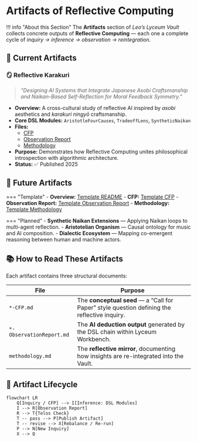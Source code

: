 # Artifacts of Reflective Computing

!!! info "About this Section"
    The **Artifacts** section of *Leo’s Lyceum Vault* collects concrete outputs of **Reflective Computing** — each one a complete cycle of *inquiry → inference → observation → reintegration*.

## 📜 Current Artifacts

### 🪞 Reflective Karakuri
> *“Designing AI Systems that Integrate Japanese Asobi Craftsmanship and Naikan-Based Self-Reflection for Moral Feedback Symmetry.”*

- **Overview:** A cross-cultural study of reflective AI inspired by *asobi* aesthetics and *karakuri ningyō* craftsmanship.
- **Core DSL Modules:** `AristotleFourCauses`, `TradeoffLens`, `SyntheticNaikan`
- **Files:**
  - [CFP](../reflective-karakuri/2025-Reflective-Karakuri-CFP.md)
  - [Observation Report](../reflective-karakuri/2025-Reflective-Karakuri-ObservationReport.md)
  - [Methodology](../reflective-karakuri/methodology.md)
- **Purpose:** Demonstrates how Reflective Computing unites philosophical introspection with algorithmic architecture.
- **Status:** ✅ Published 2025

## 🧩 Future Artifacts

=== "Template"
    - **Overview:** [Template README](../artifact-template/index.md)
    - **CFP:** [Template CFP](../artifact-template/<ARTIFACT>-CFP.md)
    - **Observation Report:** [Template Observation Report](../artifact-template/<ARTIFACT>-ObservationReport.md)
    - **Methodology:** [Template Methodology](../artifact-template/methodology.md)

=== "Planned"
    - **Synthetic Naikan Extensions** — Applying Naikan loops to multi-agent reflection.
    - **Aristotelian Organism** — Causal ontology for music and AI composition.
    - **Dialectic Ecosystem** — Mapping co-emergent reasoning between human and machine actors.

## 📚 How to Read These Artifacts

Each artifact contains three structural documents:

| File | Purpose |
|------|----------|
| `*-CFP.md` | The **conceptual seed** — a “Call for Paper” style question defining the reflective inquiry. |
| `*-ObservationReport.md` | The **AI deduction output** generated by the DSL chain within Lyceum Workbench. |
| `methodology.md` | The **reflective mirror**, documenting how insights are re-integrated into the Vault. |

## 🔄 Artifact Lifecycle

```mermaid
flowchart LR
    Q[Inquiry / CFP] --> I[Inference: DSL Modules]
    I --> R[Observation Report]
    R --> T{Telos Check}
    T -- pass --> P[Publish Artifact]
    T -- revise --> X[Rebalance / Re-run]
    P --> N[New Inquiry]
    X --> Q
```
